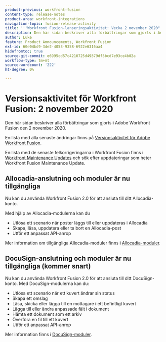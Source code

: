 ```yaml
---
product-previous: workfront-fusion
content-type: release-notes
product-area: workfront-integrations
navigation-topic: fusion-release-activity
title: '''Workfront Fusion-lanseringsaktivitet: Vecka 2 november 2020"'
description: Den här sidan beskriver alla förbättringar som gjorts i Adobe Workfront Fusion den 2 november 2020.
author: Luke
feature: Product Announcements, Workfront Fusion
exl-id: 60e04bd9-3de2-4053-9358-6922e6316aa4
hidefromtoc: true
source-git-commit: e6995cd57c4210725d49379df5bcd7e93ce4b02a
workflow-type: tm+mt
source-wordcount: '222'
ht-degree: 0%

---
```


# Versionsaktivitet för Workfront Fusion: 2 november 2020

Den här sidan beskriver alla förbättringar som gjorts i Adobe Workfront Fusion den 2 november 2020.

En lista med alla senaste ändringar finns på [Versionsaktivitet för Adobe Workfront Fusion](../../../../../product-announcements/product-releases/fusion-release-activity/fusion-release-activity.md).

En lista med de senaste felkorrigeringarna i Workfront Fusion finns i [Workfront Maintenance Updates](https://experienceleague.adobe.com/docs/workfront-known-issues/releases/current-updates.html) och sök efter uppdateringar som heter Workfront Fusion Maintenance Update.

## Allocadia-anslutning och moduler är nu tillgängliga

Nu kan du använda Workfront Fusion 2.0 för att ansluta till ditt Allocadia-konto.

Med hjälp av Allocadia-modulerna kan du

* Utlösa ett scenario när poster läggs till eller uppdateras i Allocadia
* Skapa, läsa, uppdatera eller ta bort en Allocadia-post
* Utför ett anpassat API-anrop

Mer information om tillgängliga Allocadia-moduler finns i [Allocadia-moduler](../../../../../workfront-fusion/apps-and-their-modules/allocadia-modules.md).

## DocuSign-anslutning och moduler är nu tillgängliga (kommer snart)

Nu kan du använda Workfront Fusion 2.0 för att ansluta till ditt DocuSign-konto. Med DocuSign-modulerna kan du:

* Utlösa ett scenario när ett kuvert ändrar sin status
* Skapa ett omslag
* Läsa, skicka eller lägga till en mottagare i ett befintligt kuvert
* Lägga till eller ändra anpassade fält i dokument
* Hämta ett dokument som ett arkiv
* Överföra en fil till ett kuvert
* Utför ett anpassat API-anrop

Mer information finns i [DocuSign-moduler](../../../../../workfront-fusion/apps-and-their-modules/docusign-modules.md).
